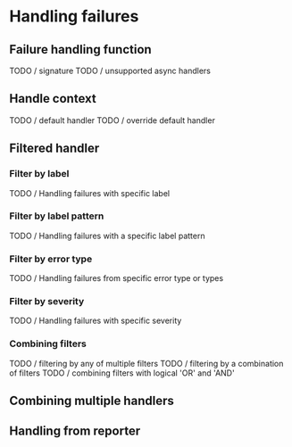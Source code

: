 # Handling failures


## Failure handling function

TODO / signature
TODO / unsupported async handlers

## Handle context

TODO / default handler
TODO / override default handler

## Filtered handler

### Filter by label

TODO / Handling failures with specific label

### Filter by label pattern

TODO / Handling failures with a specific label pattern

### Filter by error type

TODO / Handling failures from specific error type or types

### Filter by severity

TODO / Handling failures with specific severity

### Combining filters

TODO / filtering by any of multiple filters
TODO / filtering by a combination of filters
TODO / combining filters with logical 'OR' and 'AND'

## Combining multiple handlers

## Handling from reporter
